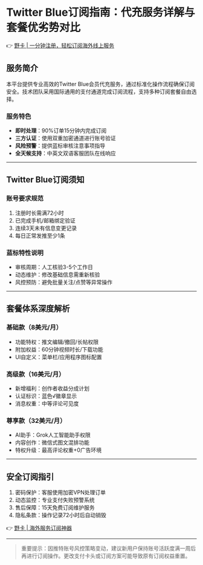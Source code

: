 # Twitter Blue订阅指南：代充服务详解与套餐优劣势对比

👉 [野卡 | 一分钟注册，轻松订阅海外线上服务](https://bbtdd.com/yeka)



## 服务简介
本平台提供专业高效的Twitter Blue会员代充服务，通过标准化操作流程确保订阅安全。技术团队采用国际通用的支付通道完成订阅流程，支持多种订阅套餐自由选择。

### 服务特色
* __即时处理__：90%订单15分钟内完成订阅
* __三方认证__：使用双重加密通道进行账号验证
* __风险预警__：提供蓝标审核注意事项指导
* __全天候支持__：中英文双语客服团队在线响应

---

## Twitter Blue订阅须知

### 账号要求规范
1. 注册时长需满72小时
2. 已完成手机/邮箱绑定验证
3. 连续3天未有信息变更记录
4. 每日正常发推至少1条

### 蓝标特性说明
- 审核周期：人工核验3-5个工作日
- 动态维护：修改基础信息需重新核验
- 风控预防：避免批量关注/点赞等异常操作

---

## 套餐体系深度解析

### 基础款（8美元/月）
* 功能特权：推文编辑/撤回/长帖权限
* 附加权益：60分钟视频时长/下载功能
* UI自定义：菜单栏/应用程序图标配置

### 高级款（16美元/月）

- 新增福利：创作者收益分成计划
- 认证标识：蓝色√徽章显示
- 消息权重：中等评论可见度

### 尊享款（32美元/月）
* AI助手：Grok人工智能助手权限
* 内容创作：微信式图文混排功能
* 特权升级：最高评论权重+0广告环境

---

## 安全订阅指引

1. 密码保护：客服使用加密VPN处理订单
2. 动态监控：专业支付失败预警系统
3. 售后保障：15天免费订阅维护服务
4. 隐私条款：操作记录72小时后自动销毁

👉 [野卡 | 海外服务订阅神器](https://bbtdd.com/yeka)

---

> 重要提示：因推特账号风控策略变动，建议新用户保持账号活跃度满一周后再进行订阅操作。更改支付卡头或订阅方案可能导致原有订阅权益重置。